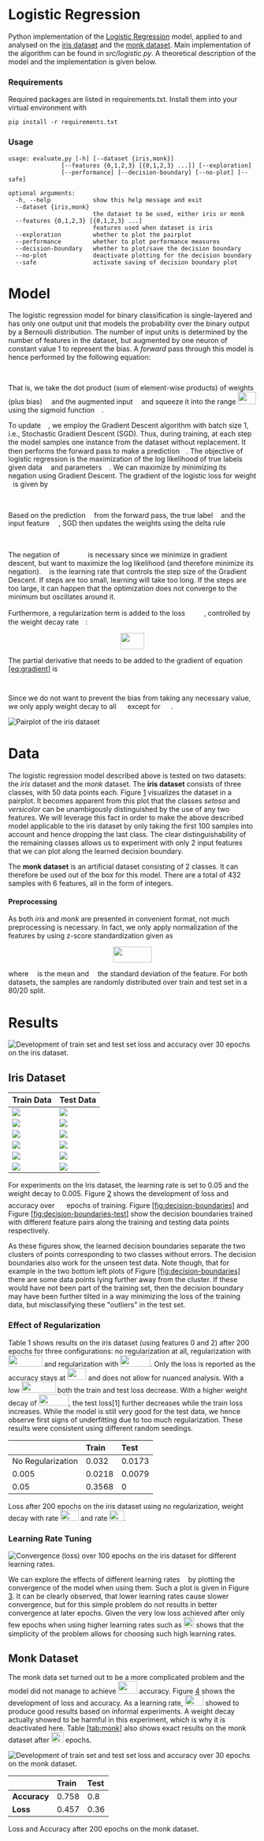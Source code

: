 # Logistic Regression

Python implementation of the [Logistic Regression](https://en.wikipedia.org/wiki/Logistic_regression) model, applied to and analysed on the [iris dataset](https://archive.ics.uci.edu/ml/datasets/iris) and the [monk dataset](https://archive.ics.uci.edu/ml/datasets/MONK%27s+Problems). Main implementation of the algorithm can be found in *src/logistic.py*. A theoretical description of the model and the implementation is given below.

### Requirements
Required packages are listed in requirements.txt. Install them into your virtual environment with

    pip install -r requirements.txt
   
### Usage

    usage: evaluate.py [-h] [--dataset {iris,monk}]
                   [--features {0,1,2,3} [{0,1,2,3} ...]] [--exploration]
                   [--performance] [--decision-boundary] [--no-plot] [--safe]

    optional arguments:
      -h, --help            show this help message and exit
      --dataset {iris,monk}
                            the dataset to be used, either iris or monk
      --features {0,1,2,3} [{0,1,2,3} ...]
                            features used when dataset is iris
      --exploration         whether to plot the pairplot
      --performance         whether to plot performance measures
      --decision-boundary   whether to plot/save the decision boundary
      --no-plot             deactivate plotting for the decision boundary
      --safe                activate saving of decision boundary plot
      
# Model

The logistic regression model for binary classification is
single-layered and has only one output unit that models the probability
over the binary output by a Bernoulli distribution. The number of input
units is determined by the number of features in the dataset, but
augmented by one neuron of constant value 1 to represent the bias. A
*forward* pass through this model is hence performed by the following
equation:

<p align="center"><img src="./svgs/964a91ad2917985fb48db1d14f66e11b.svg" width=85.423965pt height=16.438356pt/></p>

That is, we take the dot product (sum of element-wise products) of weights (plus bias) <img src="./svgs/c6f31675281baa2569d8961577ecbf6b.svg" width=10.821921pt height=7.0776255pt/> and the augmented input <img src="./svgs/7073627e9999e583f5539cb4560a14d7.svg" width=9.3949845pt height=7.0776255pt/> and squeeze it into the range <img src="./svgs/d168c92829058f6af31167b13cce26f0.svg" width=36.529845pt height=24.6576pt/> using the sigmoid function <img src="./svgs/06bada42a49fa544331f5feb92c670dd.svg" width=9.982896pt height=7.0776255pt/>.

To update <img src="./svgs/c6f31675281baa2569d8961577ecbf6b.svg" width=10.821921pt height=7.0776255pt/>, we employ the Gradient Descent algorithm with batch size 1, i.e., Stochastic Gradient Descent (SGD). Thus, during training, at each step the model samples one instance from the dataset without replacement. It then performs the forward pass to make a prediction <img src="./svgs/d62f9c2bf8726d76e17edfaec186f464.svg" width=9.3474975pt height=14.611872pt/>. The objective of logistic regression is the maximization of the log likelihood of true labels <img src="./svgs/8dfa08d909b122145492276ec756f3fa.svg" width=8.6492175pt height=10.2739725pt/> given data <img src="./svgs/7073627e9999e583f5539cb4560a14d7.svg" width=9.3949845pt height=7.0776255pt/>
and parameters <img src="./svgs/c6f31675281baa2569d8961577ecbf6b.svg" width=10.821921pt height=7.0776255pt/>. We can maximize by minimizing its negation using Gradient Descent. The gradient of the logistic loss for weight <img src="./svgs/6ac91b4e7dd35551c6ea477deba5f82d.svg" width=5.663229pt height=10.8415065pt/> is given by

<p align="center"><img src="./svgs/4e687ade87553e995ccb1b5b1fdb6823.svg" width=140.91792pt height=16.438356pt/></p>

Based on the prediction <img src="./svgs/d62f9c2bf8726d76e17edfaec186f464.svg" width=9.3474975pt height=14.611872pt/> from the forward pass, the true label <img src="./svgs/8dfa08d909b122145492276ec756f3fa.svg" width=8.6492175pt height=10.2739725pt/> and the input feature <img src="./svgs/96de47a534893e2f93c9edceffaef3d1.svg" width=14.045889pt height=9.5433525pt/>, SGD then updates the weights using the delta rule

<p align="center"><img src="./svgs/159164f7edf5fbc96db92332a20278e1.svg" width=177.47895pt height=16.438356pt/></p>

The negation of <img src="./svgs/01115551f5e60fd9bf679e6d9def7437.svg" width=49.391265pt height=16.438356pt/> is necessary since we minimize in gradient descent, but want to maximize the log likelihood (and therefore minimize its negation). <img src="./svgs/6f532d874cff327b5508121b0a26c178.svg" width=8.751963pt height=10.2739725pt/> is the learning rate that controls the step size of the Gradient Descent. If steps are too small, learning will take too long. If the steps are too large, it can happen that the optimization does not converge to the minimum but oscillates around it.

Furthermore, a regularization term is added to the loss <img src="./svgs/4e23420b520032a25ea27771a93d6533.svg" width=34.303665pt height=16.438356pt/>, controlled by the weight decay rate <img src="./svgs/18f8eacfb4280d2c13c04e23edc6650d.svg" width=9.5890905pt height=11.415525pt/>:

<p align="center"><img src="./svgs/077404b64d095d2445485edda8a31db4.svg" width=47.201055pt height=33.81213pt/></p>

The partial derivative that needs to be added to the gradient of equation [\[eq:gradient\]](#eq:gradient) is

<p align="center"><img src="./svgs/497756bc01cc515dbe0fd399681b10f3.svg" width=29.860215pt height=13.881252pt/></p>

Since we do not want to prevent the bias from taking any necessary value, we only apply weight decay to all <img src="./svgs/7f7a18140b9af76bca6df8935c37b126.svg" width=14.883033pt height=9.5433525pt/> except for <img src="./svgs/d1a2f6d69afe0ced3bc7d32fef39f3ab.svg" width=16.784625pt height=9.5433525pt/>.

![Pairplot of the iris
dataset<span label="fig:explo"></span>](figures/explodata.png)

# Data

The logistic regression model described above is tested on two datasets:
the *iris* dataset and the *monk* dataset. The **iris dataset** consists
of three classes, with 50 data points each. Figure [1](#fig:explo)
visualizes the dataset in a pairplot. It becomes apparent from this plot
that the classes *setosa* and *versicolor* can be unambigously
distinguished by the use of any two features. We will leverage this fact
in order to make the above described model applicable to the iris
dataset by only taking the first 100 samples into account and hence
dropping the last class. The clear distinguishability of the remaining
classes allows us to experiment with only 2 input features that we can
plot along the learned decision boundary.

The **monk dataset** is an artificial dataset consisting of 2
classes. It can therefore be used out of the box for this model. There
are a total of 432 samples with 6 features, all in the form of
integers.

#### Preprocessing

As both *iris* and *monk* are presented in convenient format, not much
preprocessing is necessary. In fact, we only apply normalization of the
features by using z-score standardization given as

<p align="center"><img src="./svgs/c35e3aa92f84213584bd304c19825906.svg" width=77.288145pt height=31.98558pt/></p>

where <img src="./svgs/07617f9d8fe48b4a7b3f523d6730eef0.svg" width=9.90495pt height=14.15535pt/> is the mean and <img src="./svgs/8cda31ed38c6d59d14ebefa440099572.svg" width=9.982995pt height=14.15535pt/> the standard deviation of the
feature. For both datasets, the samples are randomly distributed over
train and test set in a 80/20 split.

# Results

![Development of train set and test set loss and accuracy over 30 epochs
on the iris
dataset.<span label="fig:perfiris"></span>](figures/performance.png)

## Iris Dataset

| Train Data | Test Data |
| --- | --- |
| ![](figures/db_0_1.png) | ![](figures/db_0_1_test.png) |
| ![](figures/db_0_2.png) | ![](figures/db_0_2_test.png) |
| ![](figures/db_0_3.png) | ![](figures/db_0_3_test.png) |
| ![](figures/db_1_2.png) | ![](figures/db_1_2_test.png) |
| ![](figures/db_1_3.png) | ![](figures/db_1_3_test.png) |
| ![](figures/db_2_3.png) | ![](figures/db_2_3_test.png) |

For experiments on the Iris dataset, the learning rate is set to
0.05 and the weight decay to 0.005. Figure [2](#fig:perfiris)
shows the development of loss and accuracy over <img src="./svgs/08f4ed92f27cec32cdd7a6ecd580f9e7.svg" width=16.438455pt height=21.18732pt/> epochs of
training. Figure [\[fig:decision-boundaries\]](#fig:decision-boundaries)
and Figure
[\[fig:decision-boundaries-test\]](#fig:decision-boundaries-test) show
the decision boundaries trained with different feature pairs along the
training and testing data points respectively.

As these figures show, the learned decision boundaries separate the two
clusters of points corresponding to two classes without errors. The
decision boundaries also work for the unseen test data. Note though,
that for example in the two bottom left plots of Figure
[\[fig:decision-boundaries\]](#fig:decision-boundaries) there are some
data points lying further away from the cluster. If these would have not
been part of the training set, then the decision boundary may have been
further tilted in a way minimizing the loss of the training data, but
misclassifying these "outliers" in the test set.

### Effect of Regularization

Table 1 shows results on the iris dataset (using features 0 and 2) after
200 epochs for three configurations: no regularization at all,
regularization with <img src="./svgs/792f9d027e08cf5bcb47332a94c10a94.svg" width=68.94987pt height=22.83138pt/> and regularization with
<img src="./svgs/3241b9e887b30bfedec9223399a548c0.svg" width=60.73056pt height=22.83138pt/>. Only the loss is reported as the accuracy stays at
<img src="./svgs/e065f2ebe0e614eff29483ac1b642605.svg" width=38.356395pt height=24.6576pt/> and does not allow for nuanced analysis. With a low
<img src="./svgs/792f9d027e08cf5bcb47332a94c10a94.svg" width=68.94987pt height=22.83138pt/> both the train and test loss decrease. With a higher
weight decay of <img src="./svgs/3241b9e887b30bfedec9223399a548c0.svg" width=60.73056pt height=22.83138pt/>, the test loss\[1\] further decreases
while the train loss increases. While the model is still very good for
the test data, we hence observe first signs of underfitting due to too
much regularization. These results were consistent using different
random seedings.

|                   | **Train** | **Test** |
| :---------------- | :-------- | :------- |
| No Regularization | 0.032     | 0.0173   |
| 0.005             | 0.0218    | 0.0079   |
| 0.05              | 0.3568    | 0        |

Loss after 200 epochs on the iris dataset using no regularization,
weight decay with rate <img src="./svgs/1f3e30a75633bef3b9280e9be2e1ce1d.svg" width=37.44312pt height=21.18732pt/> and rate
<img src="./svgs/09b35b77d506cef3840e129c2e29ed1f.svg" width=29.223975pt height=21.18732pt/>.<span label="tab:regularization"></span>

### Learning Rate Tuning

![Convergence (loss) over 100 epochs on the iris dataset for different
learning rates.<span label="fig:lr"></span>](figures/lr.png)

We can explore the effects of different learning rates <img src="./svgs/1d0496971a2775f4887d1df25cea4f7e.svg" width=8.752095pt height=14.15535pt/> by
plotting the convergence of the model when using them. Such a plot is
given in Figure [3](#fig:lr). It can be clearly observed, that lower
learning rates cause slower convergence, but for this simple problem do
not results in better convergence at later epochs. Given the very low
loss achieved after only few epochs when using higher learning rates
such as <img src="./svgs/358d4d0949e47523757b4bc797ab597e.svg" width=21.004665pt height=21.18732pt/> shows that the simplicity of the problem allows for
choosing such high learning rates.

## Monk Dataset

The monk data set turned out to be a more complicated problem and the
model did not manage to achieve <img src="./svgs/e065f2ebe0e614eff29483ac1b642605.svg" width=38.356395pt height=24.6576pt/> accuracy. Figure
[4](#fig:perfmonk) shows the development of loss and accuracy. As a
learning rate, <img src="./svgs/1f3e30a75633bef3b9280e9be2e1ce1d.svg" width=37.44312pt height=21.18732pt/> showed to produce good results based on
informal experiments. A weight decay actually showed to be harmful in
this experiment, which is why it is deactivated here. Table
[\[tab:monk\]](#tab:monk) also shows exact results on the monk dataset
after <img src="./svgs/88db9c6bd8c9a0b1527a1cedb8501c55.svg" width=24.657765pt height=21.18732pt/> epochs.

![Development of train set and test set loss and accuracy over 30 epochs
on the monk
dataset.<span label="fig:perfmonk"></span>](figures/performance_monk.png)

|              | **Train** | **Test** |
| :----------- | :-------- | :------- |
| **Accuracy** | 0.758     | 0.8      |
| **Loss**     | 0.457     | 0.36     |

Loss and Accuracy after 200 epochs on the monk dataset.
